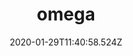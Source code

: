 ---
title: omega
language: ca
date: '2020-01-29T11:40:58.524Z'
destacat: true
general:
  descripcio: >-
    Aquesta trobada dels Dilluns del Màster serà una conversa entre dos
    professors amb una amplia carrera professional. Antonio Zabala és
    llicenciat en Filosofia i Ciències de l'Educació, i va fer els cursos del
    programa de doctorat en Psicologia de l'Educació. També és director de
    L'institut de Recursos i Investigació per la Formació (IRIF) i ha
    assessorat diverses administracions en l'elaboració de dissenys
    curriculars i plans de formació del professorat. David Bueno, d'altra
    banda, és doctor en biologia i professor de genètica a la Universitat de
    Barcelona. Ha centrat la seva carrera en la genètica del desenvolupament i
    la neurociència, i ha publicat molts llibres de divulgació científica.
  img: /img/marvin-meyer-syto3xs06fu-unsplash.jpg
  lloc: Parc audiovisual de catalunya
  titol: Conversa sobre pedagogia i neurociència entre Antonio Zabala i David Bueno
  xarxes:
    - address: 'https://twitter.com/UOCuniversitat'
      xarxa: twitter
    - address: 'https://www.instagram.com/uocuniversitat/?hl=en'
      xarxa: instagram
---